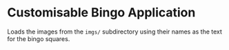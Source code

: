 # Customisable Bingo Application

Loads the images from the `imgs/` subdirectory using their names as the text for the bingo squares.